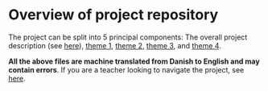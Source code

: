 # Overview of project repository

The project can be split into 5 principal components: The overall project description (see [here](./project-description.md)), [theme 1](./themes/week-1/readme.md), [theme 2](./themes/week-2/readme.md), [theme 3](./themes/week-3/readme.md), and [theme 4](./themes/week-4/readme.md).

**All the above files are machine translated from Danish to English and may contain errors**. If you are a teacher looking to navigate the project, see [here](../teachers/readme.md).